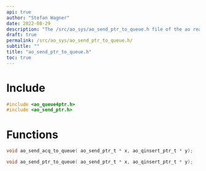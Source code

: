 ```yaml
---
api: true
author: "Stefan Wagner"
date: 2022-08-29
description: "The /src/ao_sys/ao_send_ptr_to_queue.h file of the ao real-time operating system."
draft: true
permalink: /src/ao_sys/ao_send_ptr_to_queue.h/
subtitle: ""
title: "ao_send_ptr_to_queue.h"
toc: true
---
```


# Include

```c
#include <ao_queue4ptr.h>
#include <ao_send_ptr.h>
```

# Functions

```c
void ao_send_acq_to_queue( ao_send_ptr_t * x, ao_qinsert_ptr_t * y);
```

```c
void ao_send_ptr_to_queue( ao_send_ptr_t * x, ao_qinsert_ptr_t * y);
```

